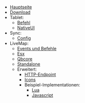- [Hauptseite](/)
- [Download](download)
- Tablet:
  - [Befehl](tablet/befehl)
  - [NativeUI](tablet/nativeui)
- Sync:
  - [Config](sync/config)
- LiveMap:
  - [Events und Befehle](livemap/fivem/events)
  - [Esx](livemap/fivem/esx)
  - [Qbcore](livemap/fivem/qbcore)
  - [Standalone](livemap/fivem/standalone)
  - Erweitert:
    - [HTTP-Endpoint](livemap/endpoint/endpoint)
    - [Icons](livemap/endpoint/icons)
    - Beispiel-Implementationen:
      - [Lua](livemap/endpoint/examples/lua.md)
      - [Javascript](livemap/endpoint/examples/js.md)